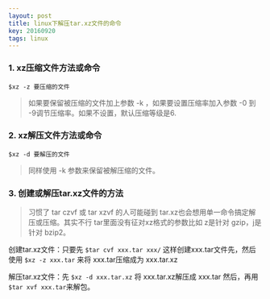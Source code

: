 ```yaml
---
layout: post
title: linux下解压tar.xz文件的命令
key: 20160920
tags: linux
---
```


### 1. xz压缩文件方法或命令

`$xz -z 要压缩的文件`

> 如果要保留被压缩的文件加上参数 -k ，如果要设置压缩率加入参数 -0 到 -9调节压缩率。如果不设置，默认压缩等级是6.

### 2. xz解压文件方法或命令

`$xz -d 要解压的文件`

> 同样使用 -k 参数来保留被解压缩的文件。

### 3. 创建或解压tar.xz文件的方法

> 习惯了 tar czvf 或 tar xzvf 的人可能碰到 tar.xz也会想用单一命令搞定解压或压缩。其实不行 tar里面没有征对xz格式的参数比如 z是针对 gzip，j是针对 bzip2。

创建tar.xz文件：只要先 `$tar cvf xxx.tar xxx/` 这样创建xxx.tar文件先，然后使用 `$xz -z xxx.tar` 来将 xxx.tar压缩成为 xxx.tar.xz

解压tar.xz文件：先 `$xz -d xxx.tar.xz` 将 xxx.tar.xz解压成 xxx.tar 然后，再用 `$tar xvf xxx.tar`来解包。